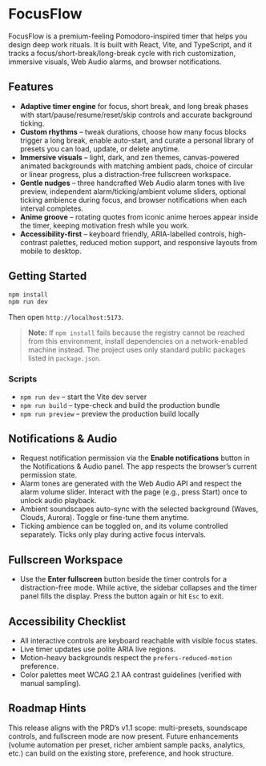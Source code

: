 # FocusFlow

FocusFlow is a premium-feeling Pomodoro-inspired timer that helps you design deep work rituals. It is built with React, Vite, and TypeScript, and it tracks a focus/short-break/long-break cycle with rich customization, immersive visuals, Web Audio alarms, and browser notifications.

## Features

- **Adaptive timer engine** for focus, short break, and long break phases with start/pause/resume/reset/skip controls and accurate background ticking.
- **Custom rhythms** – tweak durations, choose how many focus blocks trigger a long break, enable auto-start, and curate a personal library of presets you can load, update, or delete anytime.
- **Immersive visuals** – light, dark, and zen themes, canvas-powered animated backgrounds with matching ambient pads, choice of circular or linear progress, plus a distraction-free fullscreen workspace.
- **Gentle nudges** – three handcrafted Web Audio alarm tones with live preview, independent alarm/ticking/ambient volume sliders, optional ticking ambience during focus, and browser notifications when each interval completes.
- **Anime groove** – rotating quotes from iconic anime heroes appear inside the timer, keeping motivation fresh while you work.
- **Accessibility-first** – keyboard friendly, ARIA-labelled controls, high-contrast palettes, reduced motion support, and responsive layouts from mobile to desktop.

## Getting Started

```bash
npm install
npm run dev
```

Then open `http://localhost:5173`.

> **Note:** If `npm install` fails because the registry cannot be reached from this environment, install dependencies on a network-enabled machine instead. The project uses only standard public packages listed in `package.json`.

### Scripts

- `npm run dev` – start the Vite dev server
- `npm run build` – type-check and build the production bundle
- `npm run preview` – preview the production build locally

## Notifications & Audio

- Request notification permission via the **Enable notifications** button in the Notifications & Audio panel. The app respects the browser’s current permission state.
- Alarm tones are generated with the Web Audio API and respect the alarm volume slider. Interact with the page (e.g., press Start) once to unlock audio playback.
- Ambient soundscapes auto-sync with the selected background (Waves, Clouds, Aurora). Toggle or fine-tune them anytime.
- Ticking ambience can be toggled on, and its volume controlled separately. Ticks only play during active focus intervals.

## Fullscreen Workspace

- Use the **Enter fullscreen** button beside the timer controls for a distraction-free mode. While active, the sidebar collapses and the timer panel fills the display. Press the button again or hit `Esc` to exit.

## Accessibility Checklist

- All interactive controls are keyboard reachable with visible focus states.
- Live timer updates use polite ARIA live regions.
- Motion-heavy backgrounds respect the `prefers-reduced-motion` preference.
- Color palettes meet WCAG 2.1 AA contrast guidelines (verified with manual sampling).

## Roadmap Hints

This release aligns with the PRD’s v1.1 scope: multi-presets, soundscape controls, and fullscreen mode are now present. Future enhancements (volume automation per preset, richer ambient sample packs, analytics, etc.) can build on the existing store, preference, and hook structure.
